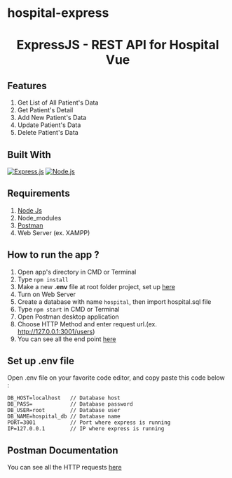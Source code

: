 # hospital-express

<h1 align="center">ExpressJS - REST API for Hospital Vue</h1>

## Features

1. Get List of All Patient's Data
2. Get Patient's Detail
3. Add New Patient's Data
4. Update Patient's Data
5. Delete Patient's Data

## Built With

[![Express.js](https://img.shields.io/badge/Express.js-4.17.1-orange.svg?style=rounded-square)](https://expressjs.com/en/starter/installing.html)
[![Node.js](https://img.shields.io/badge/Node.js-v.14.15.4-green.svg?style=rounded-square)](https://nodejs.org/)

## Requirements

1. <a href="https://nodejs.org/en/download/">Node Js</a>
2. Node_modules
3. <a href="https://www.getpostman.com/">Postman</a>
4. Web Server (ex. XAMPP)

## How to run the app ?

1. Open app's directory in CMD or Terminal
2. Type `npm install`
3. Make a new **.env** file at root folder project, set up [here](#set-up-env-file)
4. Turn on Web Server
5. Create a database with name `hospital`, then import hospital.sql file
6. Type `npm start` in CMD or Terminal
7. Open Postman desktop application
8. Choose HTTP Method and enter request url.(ex. http://127.0.0.1:3001/users)
9. You can see all the end point [here](#postman-documentation)

## Set up .env file

Open .env file on your favorite code editor, and copy paste this code below :

```
DB_HOST=localhost   // Database host
DB_PASS=            // Database password
DB_USER=root        // Database user
DB_NAME=hospital_db // Database name
PORT=3001           // Port where express is running
IP=127.0.0.1        // IP where express is running
```

## Postman Documentation

You can see all the HTTP requests [here](https://www.getpostman.com/collections/9ef2dceaffce311ea976)
